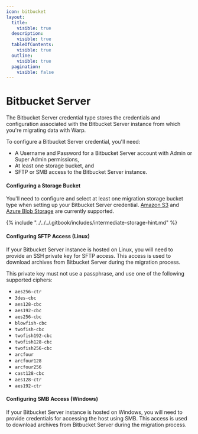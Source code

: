 ```yaml
---
icon: bitbucket
layout:
  title:
    visible: true
  description:
    visible: true
  tableOfContents:
    visible: true
  outline:
    visible: true
  pagination:
    visible: false
---
```


# Bitbucket Server

The Bitbucket Server credential type stores the credentials and configuration associated with the Bitbucket Server instance from which you're migrating data with Warp.

To configure a Bitbucket Server credential, you'll need:

* A Username and Password for a Bitbucket Server account with Admin or Super Admin permissions,
* At least one storage bucket, and
* SFTP or SMB access to the Bitbucket Server instance.

#### Configuring a Storage Bucket

You'll need to configure and select at least one migration storage bucket type when setting up your Bitbucket Server credential. [Amazon S3](amazon-s3-storage.md) and [Azure Blob Storage](azure-blob-storage.md) are currently supported.

{% include "../../../.gitbook/includes/intermediate-storage-hint.md" %}

#### Configuring SFTP Access (Linux)

If your Bitbucket Server instance is hosted on Linux, you will need to provide an SSH private key for SFTP access. This access is used to download archives from Bitbucket Server during the migration process.

This private key must not use a passphrase, and use one of the following supported ciphers:

* `aes256-ctr`
* `3des-cbc`
* `aes128-cbc`
* `aes192-cbc`
* `aes256-cbc`
* `blowfish-cbc`
* `twofish-cbc`
* `twofish192-cbc`
* `twofish128-cbc`
* `twofish256-cbc`
* `arcfour`
* `arcfour128`
* `arcfour256`
* `cast128-cbc`
* `aes128-ctr`
* `aes192-ctr`

#### Configuring SMB Access (Windows)

If your Bitbucket Server instance is hosted on Windows, you will need to provide credentials for accessing the host using SMB. This access is used to download archives from Bitbucket Server during the migration process.
